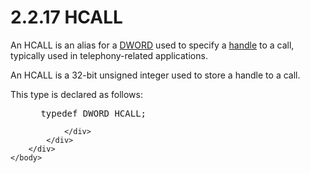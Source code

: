 <html dir="LTR" xmlns:mshelp="http://msdn.microsoft.com/mshelp" xmlns:ddue="http://ddue.schemas.microsoft.com/authoring/2003/5" xmlns:xlink="http://www.w3.org/1999/xlink" xmlns:tool="http://www.microsoft.com/tooltip">
    <head>
        <meta http-equiv="Content-Type" content="text/html; CHARSET=utf-8"></meta>
        <meta name="save" content="history"></meta>
        <title>2.2.17 HCALL</title>
        <xml>
            <mshelp:toctitle title="2.2.17 HCALL"></mshelp:toctitle>
            <mshelp:rltitle title="[MS-DTYP]: HCALL"></mshelp:rltitle>
            <mshelp:keyword index="A" term="4958db44-2d75-4ccf-a4ba-3b8b1ec56360"></mshelp:keyword>
            <mshelp:attr name="DCSext.ContentType" value="open specification"></mshelp:attr>
            <mshelp:attr name="AssetID" value="4958db44-2d75-4ccf-a4ba-3b8b1ec56360"></mshelp:attr>
            <mshelp:attr name="TopicType" value="kbRef"></mshelp:attr>
            <mshelp:attr name="DCSext.Title" value="[MS-DTYP]: HCALL" />
        </xml>
    </head>
    <body>
        <div id="header">
            <h1 class="heading">2.2.17 HCALL</h1>
        </div>
        <div id="mainSection">
            <div id="mainBody">
                <div id="allHistory" class="saveHistory"></div>
                <div id="sectionSection0" class="section" name="collapseableSection">
                    

<p>An HCALL is an alias for a <a href="262627d8-3418-4627-9218-4ffe110850b2.md">DWORD</a> used to specify a <a href="a66edeb1-52a0-4d64-a93b-2f5c833d7d92.md#gt_5044babb-08e3-4bb9-bc12-fe8f542b05ee">handle</a> to a call, typically
used in telephony-related applications.</p>

<p>An HCALL is a 32-bit unsigned integer used to store a handle
to a call.</p>

<p>This type is declared as follows:</p>

<dl>
<dd>
<div><pre> typedef DWORD HCALL;
</pre></div>
</dd></dl>


                </div>
            </div>
        </div>
    </body>
</html>
